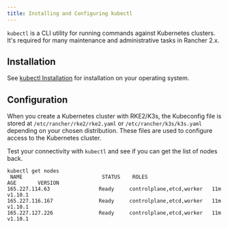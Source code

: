 ```yaml
---
title: Installing and Configuring kubectl
---
```


<head>
  <link rel="canonical" href="https://ranchermanager.docs.rancher.com/faq/install-and-configure-kubectl"/>
</head>

`kubectl` is a CLI utility for running commands against Kubernetes clusters. It's required for many maintenance and administrative tasks in Rancher 2.x.

## Installation

See [kubectl Installation](https://kubernetes.io/docs/tasks/tools/install-kubectl/) for installation on your operating system.

## Configuration

When you create a Kubernetes cluster with RKE2/K3s, the Kubeconfig file is stored at `/etc/rancher/rke2/rke2.yaml` or `/etc/rancher/k3s/k3s.yaml` depending on your chosen distribution. These files are used to configure access to the Kubernetes cluster.

Test your connectivity with `kubectl` and see if you can get the list of nodes back.

```shell
kubectl get nodes
 NAME                          STATUS    ROLES                      AGE       VERSION
165.227.114.63                Ready     controlplane,etcd,worker   11m       v1.10.1
165.227.116.167               Ready     controlplane,etcd,worker   11m       v1.10.1
165.227.127.226               Ready     controlplane,etcd,worker   11m       v1.10.1
```
